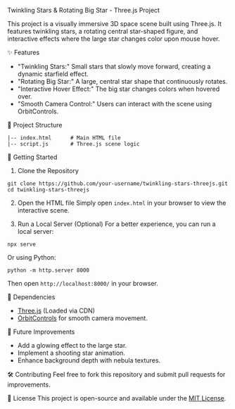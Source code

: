  Twinkling Stars & Rotating Big Star - Three.js Project

This project is a visually immersive 3D space scene built using Three.js. It features twinkling stars, a rotating central star-shaped figure, and interactive effects where the large star changes color upon mouse hover.

✨ Features
- "Twinkling Stars:" Small stars that slowly move forward, creating a dynamic starfield effect.
- "Rotating Big Star:" A large, central star shape that continuously rotates.
- "Interactive Hover Effect:" The big star changes colors when hovered over.
- "Smooth Camera Control:" Users can interact with the scene using OrbitControls.

📂 Project Structure
```
|-- index.html      # Main HTML file
|-- script.js       # Three.js scene logic
```

 🚀 Getting Started
 1. Clone the Repository
```
git clone https://github.com/your-username/twinkling-stars-threejs.git
cd twinkling-stars-threejs
```

 2. Open the HTML file
Simply open `index.html` in your browser to view the interactive scene.

 3. Run a Local Server (Optional)
For a better experience, you can run a local server:
```
npx serve
```
Or using Python:
```
python -m http.server 8000
```
Then open `http://localhost:8000/` in your browser.

📜 Dependencies
- [Three.js](https://threejs.org/) (Loaded via CDN)
- [OrbitControls](https://threejs.org/docs/#examples/en/controls/OrbitControls) for smooth camera movement.


📌 Future Improvements
- Add a glowing effect to the large star.
- Implement a shooting star animation.
- Enhance background depth with nebula textures.

🛠️ Contributing
Feel free to fork this repository and submit pull requests for improvements.

📜 License
This project is open-source and available under the [MIT License](LICENSE).

